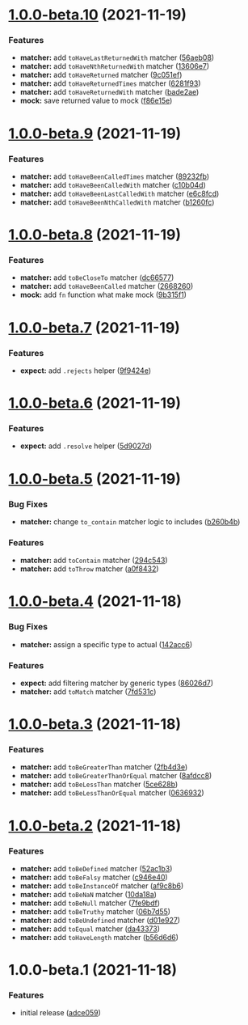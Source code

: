 # [1.0.0-beta.10](https://github.com/TomokiMiyauci/unitest/compare/v1.0.0-beta.9...v1.0.0-beta.10) (2021-11-19)


### Features

* **matcher:** add `toHaveLastReturnedWith` matcher ([56aeb08](https://github.com/TomokiMiyauci/unitest/commit/56aeb08ac7a7cd70388898f67376e834ff5bf336))
* **matcher:** add `toHaveNthReturnedWith` matcher ([13606e7](https://github.com/TomokiMiyauci/unitest/commit/13606e7c290ff98bccce2add081ba9609466db5e))
* **matcher:** add `toHaveReturned` matcher ([9c051ef](https://github.com/TomokiMiyauci/unitest/commit/9c051efbab87c482080a9df0aee61bfb2a7f22ff))
* **matcher:** add `toHaveReturnedTimes` matcher ([6281f93](https://github.com/TomokiMiyauci/unitest/commit/6281f930d47949e0485cb333b61f395f6cf2b2e1))
* **matcher:** add `toHaveReturnedWith` matcher ([bade2ae](https://github.com/TomokiMiyauci/unitest/commit/bade2aed23e58c156952eda36a3ea6630fb6bb6f))
* **mock:** save returned value to mock ([f86e15e](https://github.com/TomokiMiyauci/unitest/commit/f86e15e3d120d85cf44230c100da72772473d55c))

# [1.0.0-beta.9](https://github.com/TomokiMiyauci/unitest/compare/v1.0.0-beta.8...v1.0.0-beta.9) (2021-11-19)


### Features

* **matcher:** add `toHaveBeenCalledTimes` matcher ([89232fb](https://github.com/TomokiMiyauci/unitest/commit/89232fb3bb8d07d3bd6ca4d5a7b7a0b804c758cd))
* **matcher:** add `toHaveBeenCalledWith` matcher ([c10b04d](https://github.com/TomokiMiyauci/unitest/commit/c10b04d0af5bf22100d3f888844410a1c27b3aaa))
* **matcher:** add `toHaveBeenLastCalledWith` matcher ([e6c8fcd](https://github.com/TomokiMiyauci/unitest/commit/e6c8fcd2f2dac4ca964825f8f355c5034dd44bd3))
* **matcher:** add `toHaveBeenNthCalledWith` matcher ([b1260fc](https://github.com/TomokiMiyauci/unitest/commit/b1260fc13c1b0791970ed453d3471a5f6ee74fe9))

# [1.0.0-beta.8](https://github.com/TomokiMiyauci/unitest/compare/v1.0.0-beta.7...v1.0.0-beta.8) (2021-11-19)


### Features

* **matcher:** add `toBeCloseTo` matcher ([dc66577](https://github.com/TomokiMiyauci/unitest/commit/dc66577ef750b630bd8d346ef82976674f6f48b9))
* **matcher:** add `toHaveBeenCalled` matcher ([2668260](https://github.com/TomokiMiyauci/unitest/commit/2668260fe32ab58b35d25f1e5853c2f1bf60d06e))
* **mock:** add `fn` function what make mock ([9b315f1](https://github.com/TomokiMiyauci/unitest/commit/9b315f174b5de3aa6d77961351a7ea4471a17714))

# [1.0.0-beta.7](https://github.com/TomokiMiyauci/unitest/compare/v1.0.0-beta.6...v1.0.0-beta.7) (2021-11-19)


### Features

* **expect:** add `.rejects` helper ([9f9424e](https://github.com/TomokiMiyauci/unitest/commit/9f9424ea7bc8e35e66eab86b94c2ffa7a1d62c8c))

# [1.0.0-beta.6](https://github.com/TomokiMiyauci/unitest/compare/v1.0.0-beta.5...v1.0.0-beta.6) (2021-11-19)


### Features

* **expect:** add `.resolve` helper ([5d9027d](https://github.com/TomokiMiyauci/unitest/commit/5d9027d0e0814832c3e9e16b59f28536ec727918))

# [1.0.0-beta.5](https://github.com/TomokiMiyauci/unitest/compare/v1.0.0-beta.4...v1.0.0-beta.5) (2021-11-19)


### Bug Fixes

* **matcher:** change `to_contain` matcher logic to includes ([b260b4b](https://github.com/TomokiMiyauci/unitest/commit/b260b4bac964564582aca19e64e1aca4da562938))


### Features

* **matcher:** add `toContain` matcher ([294c543](https://github.com/TomokiMiyauci/unitest/commit/294c543fced929ab5ac7614e12fb95d0b0db072e))
* **matcher:** add `toThrow` matcher ([a0f8432](https://github.com/TomokiMiyauci/unitest/commit/a0f8432fd5ffeee1c4002a9aaec19818bef55b06))

# [1.0.0-beta.4](https://github.com/TomokiMiyauci/unitest/compare/v1.0.0-beta.3...v1.0.0-beta.4) (2021-11-18)


### Bug Fixes

* **matcher:** assign a specific type to actual ([142acc6](https://github.com/TomokiMiyauci/unitest/commit/142acc6e10b6f0fc14814ae48fd796d704fee5f6))


### Features

* **expect:** add filtering matcher by generic types ([86026d7](https://github.com/TomokiMiyauci/unitest/commit/86026d748ccd6b6d514c85f6005def270e3fda0c))
* **matcher:** add `toMatch` matcher ([7fd531c](https://github.com/TomokiMiyauci/unitest/commit/7fd531c82b82fc3cefabd7e199ce4f08a27ab315))

# [1.0.0-beta.3](https://github.com/TomokiMiyauci/unitest/compare/v1.0.0-beta.2...v1.0.0-beta.3) (2021-11-18)


### Features

* **matcher:** add `toBeGreaterThan` matcher ([2fb4d3e](https://github.com/TomokiMiyauci/unitest/commit/2fb4d3e9564f1982c645b788b02a0dfae98bdb5a))
* **matcher:** add `toBeGreaterThanOrEqual` matcher ([8afdcc8](https://github.com/TomokiMiyauci/unitest/commit/8afdcc8f6a4ea011e1e234d3dd02a18fc70e826f))
* **matcher:** add `toBeLessThan` matcher ([5ce628b](https://github.com/TomokiMiyauci/unitest/commit/5ce628b24e20ab963b9c747aa08c38f4f88f2cb8))
* **matcher:** add `toBeLessThanOrEqual` matcher ([0636932](https://github.com/TomokiMiyauci/unitest/commit/0636932af9987d21ade80a94507b4b111643646f))

# [1.0.0-beta.2](https://github.com/TomokiMiyauci/unitest/compare/v1.0.0-beta.1...v1.0.0-beta.2) (2021-11-18)


### Features

* **matcher:** add `toBeDefined` matcher ([52ac1b3](https://github.com/TomokiMiyauci/unitest/commit/52ac1b30c29ddf9d3f1f31bdac4b5e654ead54b5))
* **matcher:** add `toBeFalsy` matcher ([c946e40](https://github.com/TomokiMiyauci/unitest/commit/c946e40d5d3185dc81a1f0429a9fc63b936a4d59))
* **matcher:** add `toBeInstanceOf` matcher ([af9c8b6](https://github.com/TomokiMiyauci/unitest/commit/af9c8b629f58c0d73112dc0e8d3e12a53bd487d5))
* **matcher:** add `toBeNaN` matcher ([10da18a](https://github.com/TomokiMiyauci/unitest/commit/10da18a4312ce7c55d95adb79778c90433c8bc7e))
* **matcher:** add `toBeNull` matcher ([7fe9bdf](https://github.com/TomokiMiyauci/unitest/commit/7fe9bdf02492ab8802772c6ec28f98465e5abb3a))
* **matcher:** add `toBeTruthy` matcher ([06b7d55](https://github.com/TomokiMiyauci/unitest/commit/06b7d55b161e9dcaec7046db1f13e2e1f511f273))
* **matcher:** add `toBeUndefined` matcher ([d01e927](https://github.com/TomokiMiyauci/unitest/commit/d01e927181909cf5b945441b9ed4bcb95c056be8))
* **matcher:** add `toEqual` matcher ([da43373](https://github.com/TomokiMiyauci/unitest/commit/da4337366231e40ed2800dd0c0afa312193af50c))
* **matcher:** add `toHaveLength` matcher ([b56d6d6](https://github.com/TomokiMiyauci/unitest/commit/b56d6d6595238434b1898ed8426e6b6464093516))

# 1.0.0-beta.1 (2021-11-18)


### Features

* initial release ([adce059](https://github.com/TomokiMiyauci/unitest/commit/adce059ab69abdd38cf304b007e3b6f5e14be645))
